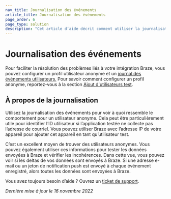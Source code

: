 ```yaml
---
nav_title: Journalisation des événements
article_title: Journalisation des événements
page_order: 6
page_type: solution
description: "Cet article d’aide décrit comment utiliser la journalisation des événements pour résoudre les problèmes liés à l’intégration de Braze."
---
```


# Journalisation des événements

Pour faciliter la résolution des problèmes liés à votre intégration Braze, vous pouvez configurer un profil utilisateur anonyme et un [journal des événements utilisateurs.]({{site.baseurl}}/user_guide/administrative/app_settings/developer_console/event_user_log_tab) Pour savoir comment configurer un profil anonyme, reportez-vous à la section [Ajout d'utilisateurs test]({{site.baseurl}}/user_guide/administrative/app_settings/developer_console/internal_groups_tab/#adding-test-users).

## À propos de la journalisation

Utilisez la journalisation des événements pour voir à quoi ressemble le comportement pour un utilisateur anonyme. Cela peut être particulièrement utile pour identifier l’ID utilisateur si l’application testée ne collecte pas l’adresse de courriel. Vous pouvez utiliser Braze avec l’adresse IP de votre appareil pour ajouter cet appareil en tant qu’utilisateur test.

C’est un excellent moyen de trouver des utilisateurs anonymes. Vous pouvez également utiliser ces informations pour tester les données envoyées à Braze et vérifier les incohérences. Dans cette vue, vous pouvez voir si les deltas de vos données sont envoyés à Braze. Si une adresse e-mail ou un jeton de notification push est envoyé à chaque événement enregistré, alors toutes les données sont envoyées à Braze.

Vous avez toujours besoin d’aide ? Ouvrez un [ticket de support]({{site.baseurl}}/braze_support/).

_Dernière mise à jour le 16 novembre 2022_

